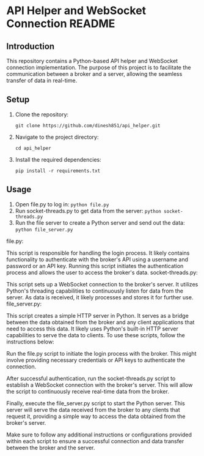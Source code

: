 <!DOCTYPE html>
<html>
<head>
 
</head>
<body>
<h1>API Helper and WebSocket Connection README</h1>

<h2>Introduction</h2>

<p>This repository contains a Python-based API helper and WebSocket connection implementation. The purpose of this project is to facilitate the communication between a broker and a server, allowing the seamless transfer of data in real-time.</p>

<h2>Setup</h2>
<!-- lksmfowmdf -->

<ol>
  <li>Clone the repository:
    <pre><code>git clone https://github.com/dinesh851/api_helper.git</code></pre>
  </li>
  <li>Navigate to the project directory:
    <pre><code>cd api_helper</code></pre>
  </li>
  <li>Install the required dependencies:
    <pre><code>pip install -r requirements.txt</code></pre>
  </li>
</ol>
<h2>Usage</h2>

<ol>
  <li>Open file.py to log in: <code>python file.py</code></li>
  <li>Run socket-threads.py to get data from the server: <code>python socket-threads.py</code></li>
  <li>Run the file server to create a Python server and send out the data: <code>python file_server.py</code></li>
</ol>
file.py:

This script is responsible for handling the login process. It likely contains functionality to authenticate with the broker's API using a username and password or an API key. Running this script initiates the authentication process and allows the user to access the broker's data.
socket-threads.py:

This script sets up a WebSocket connection to the broker's server. It utilizes Python's threading capabilities to continuously listen for data from the server. As data is received, it likely processes and stores it for further use.
file_server.py:

This script creates a simple HTTP server in Python. It serves as a bridge between the data obtained from the broker and any client applications that need to access this data. It likely uses Python's built-in HTTP server capabilities to serve the data to clients.
To use these scripts, follow the instructions below:

Run the file.py script to initiate the login process with the broker. This might involve providing necessary credentials or API keys to authenticate the connection.

After successful authentication, run the socket-threads.py script to establish a WebSocket connection with the broker's server. This will allow the script to continuously receive real-time data from the broker.

Finally, execute the file_server.py script to start the Python server. This server will serve the data received from the broker to any clients that request it, providing a simple way to access the data obtained from the broker's server.

Make sure to follow any additional instructions or configurations provided within each script to ensure a successful connection and data transfer between the broker and the server.
</body>
</html>
